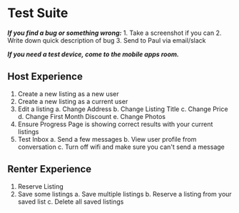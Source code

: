 <!-- TITLE: iOS App -->
<!-- SUBTITLE: iOS Device Testing -->

# Test Suite
***If you find a bug or something wrong:***
	1. Take a screenshot if you can
	2. Write down quick description of bug
	3. Send to Paul via email/slack

***If you need a test device, come to the mobile apps room.***
## Host Experience
1. Create a new listing as a new user
2. Create a new listing as a current user
3. Edit a listing
	a. Change Address
	b. Change Listing Title
	c. Change Price
	d. Change First Month Discount
	e. Change Photos
4. Ensure Progress Page is showing correct results with your current listings
5. Test Inbox
	a. Send a few messages
	b. View user profile from conversation
	c. Turn off wifi and make sure you can't send a message
## Renter Experience
1. Reserve Listing 
2. Save some listings
	a. Save multiple listings
	b. Reserve a listing from your saved list
	c. Delete all saved listings